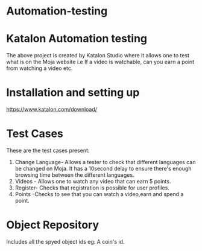 # Automation-testing
# Katalon Automation testing
The above project is created by Katalon Studio where it allows one to test what is on the Moja website i.e If a video is watchable, can you earn a point from watching a video etc.
# Installation and setting up
https://www.katalon.com/download/
# Test Cases
These are the test cases present:

1. Change Language- Allows a tester to check that different languages can be changed on Moja. It has a 10second delay to ensure there's enough browsing time between the different languages.
2. Videos - Allows one to watch any video that can earn 5 points.
3. Register-  Checks that registration is possible for user profiles.
4. Points -Checks to see that you can watch a video,earn and spend a point.

# Object Repository
Includes all the spyed object ids eg: A coin's id.
